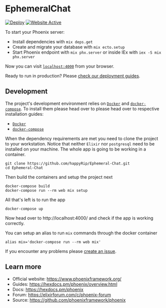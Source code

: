 # EphemeralChat

[![Deploy](https://github.com/happyRip/Ephemeral-Chat/actions/workflows/deploy.yml/badge.svg?branch=main)](https://github.com/happyRip/Ephemeral-Chat/actions/workflows/deploy.yml)
[![Website Active](https://github.com/happyRip/Ephemeral-Chat/actions/workflows/status.yml/badge.svg)](https://github.com/happyRip/Ephemeral-Chat/actions/workflows/status.yml)

To start your Phoenix server:

  * Install dependencies with `mix deps.get`
  * Create and migrate your database with `mix ecto.setup`
  * Start Phoenix endpoint with `mix phx.server` or inside IEx with `iex -S mix phx.server`

Now you can visit [`localhost:4000`](http://localhost:4000) from your browser.

Ready to run in production? Please [check our deployment guides](https://hexdocs.pm/phoenix/deployment.html).

## Development

The project's development environment relies on [`Docker`](https://www.docker.com/) and [`docker-compose`](https://docs.docker.com/compose/). To install them please head over to please head over to respective installation guides:
* [`Docker`](https://docs.docker.com/engine/install/)
* [`docker-compose`](https://docs.docker.com/compose/install/)

When the dependency requirements are met you need to clone the project to your workstation. Notice that neither `Elixir` nor `postgresql` need to be installed on your machine. The whole app is going to be working in a container.

```
git clone https://github.com/happyRip/Ephemeral-Chat.git
cd Ephemeral-Chat
```

Then build the containers and setup the project next

```
docker-compose build
docker-compose run --rm web mix setup
```

All that's left is to run the app

```
docker-compose up
```

Now head over to http://localhost:4000/ and check if the app is working correctly.

You can setup an alias to run `mix` commands through the docker container

```
alias mix='docker-compose run --rm web mix'
```

If you encounter any problems please [create an issue](https://github.com/happyRip/Ephemeral-Chat/issues/new/choose).

## Learn more

  * Official website: https://www.phoenixframework.org/
  * Guides: https://hexdocs.pm/phoenix/overview.html
  * Docs: https://hexdocs.pm/phoenix
  * Forum: https://elixirforum.com/c/phoenix-forum
  * Source: https://github.com/phoenixframework/phoenix
